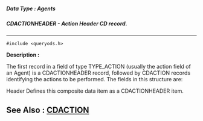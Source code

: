 ##### Data Type : Agents
##### CDACTIONHEADER - Action Header CD record.
---
```
#include <queryods.h>
```
**Description :**

The first record in a field of type TYPE_ACTION (usually the action field of an 
Agent) is a CDACTIONHEADER record, followed by CDACTION records identifying the 
actions to be performed.  The fields in this structure are:

Header  Defines this composite data item as a CDACTIONHEADER item.


**See Also :**
[CDACTION](/domino-c-api-docs/reference/Data/CDACTION)
---
